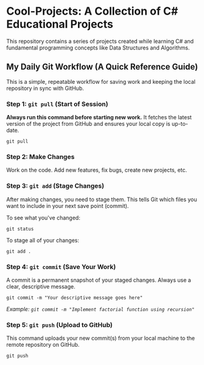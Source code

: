 Cool-Projects: A Collection of C# Educational Projects
======================================================

This repository contains a series of projects created while learning C# and fundamental programming concepts like Data Structures and Algorithms.

My Daily Git Workflow (A Quick Reference Guide)
-----------------------------------------------

This is a simple, repeatable workflow for saving work and keeping the local repository in sync with GitHub.

### Step 1: `git pull` (Start of Session)

**Always run this command before starting new work.** It fetches the latest version of the project from GitHub and ensures your local copy is up-to-date.

```
git pull

```

### Step 2: Make Changes

Work on the code. Add new features, fix bugs, create new projects, etc.

### Step 3: `git add` (Stage Changes)

After making changes, you need to stage them. This tells Git which files you want to include in your next save point (commit).

To see what you've changed:

```
git status

```

To stage all of your changes:

```
git add .

```

### Step 4: `git commit` (Save Your Work)

A commit is a permanent snapshot of your staged changes. Always use a clear, descriptive message.

```
git commit -m "Your descriptive message goes here"

```

*Example: `git commit -m "Implement factorial function using recursion"`*

### Step 5: `git push` (Upload to GitHub)

This command uploads your new commit(s) from your local machine to the remote repository on GitHub.

```
git push

```